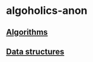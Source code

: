 # algoholics-anon
## [Algorithms](../master/algorithms)

## [Data structures](../master/data-structures)


